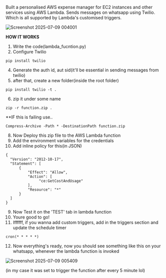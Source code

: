 Built a personalised AWS expense manager for EC2 instances and other services using AWS Lambda.
Sends messages on whatsapp using Twilio.
Which is all supported by Lambda's customised triggers.


![Screenshot 2025-07-09 004001](https://github.com/user-attachments/assets/8d5ca779-63ee-423e-bb53-8e97076ae62f)

**HOW IT WORKS**
1. Write the code(lambda_fucntion.py)
2. Configure Twilio 
```
pip install twilio
```
4. Generate the auth id, aut sid(it'll be essential in sending messages from twilio)
5. after that, create a new folder(inside the root folder)
```
pip install twilio -t .
   ```
6. zip it under some name 
```
zip -r function.zip .
```
**IF this is failing use..
```
Compress-Archive -Path * -DestinationPath function.zip
```

8. Now Deploy this zip file to the AWS Lambda function
9. Add the environment variables for the credentials
10. Add inline policy for this(in JSON)
  ```
{
	"Version": "2012-10-17",
	"Statement": [
		{
			"Effect": "Allow",
			"Action": [
		         "ce:GetCostAndUsage"
			],
			"Resource": "*"
		}
	]
} 
```
9. Now Test it on the 'TEST' tab in lambda function
10. Youre good to go!
11. Iffffff, if you wanna add custom triggers, add in the triggers section and update the schedule timer
```
cron(* * * * *)
```
12. Now everything's ready, now you should see something like this on your whatsapp, whenever the lambda function is invoked
    
![Screenshot 2025-07-09 005409](https://github.com/user-attachments/assets/4083a006-a250-46ac-b81d-a1e23f2e1240)

(in my case it was set to trigger the function after every 5 minute lol)

   

 
